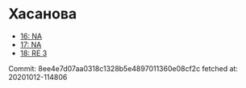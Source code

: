 # Хасанова
- [16: NA](16.md)
- [17: NA](17.md)
- [18: RE 3](18.md)

Commit: 8ee4e7d07aa0318c1328b5e4897011360e08cf2c
 fetched at: 20201012-114806
